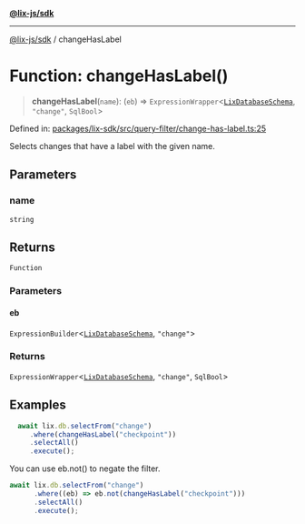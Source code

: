 [**@lix-js/sdk**](../README.md)

***

[@lix-js/sdk](../README.md) / changeHasLabel

# Function: changeHasLabel()

> **changeHasLabel**(`name`): (`eb`) => `ExpressionWrapper`\<[`LixDatabaseSchema`](../type-aliases/LixDatabaseSchema.md), `"change"`, `SqlBool`\>

Defined in: [packages/lix-sdk/src/query-filter/change-has-label.ts:25](https://github.com/opral/monorepo/blob/53ab73e26c8882477681775708373fdf29620a50/packages/lix-sdk/src/query-filter/change-has-label.ts#L25)

Selects changes that have a label with the given name.

## Parameters

### name

`string`

## Returns

`Function`

### Parameters

#### eb

`ExpressionBuilder`\<[`LixDatabaseSchema`](../type-aliases/LixDatabaseSchema.md), `"change"`\>

### Returns

`ExpressionWrapper`\<[`LixDatabaseSchema`](../type-aliases/LixDatabaseSchema.md), `"change"`, `SqlBool`\>

## Examples

```ts
  await lix.db.selectFrom("change")
     .where(changeHasLabel("checkpoint"))
     .selectAll()
     .execute();
  ```

You can use eb.not() to negate the filter.

  ```ts
  await lix.db.selectFrom("change")
		.where((eb) => eb.not(changeHasLabel("checkpoint")))
		.selectAll()
		.execute();
  ```
